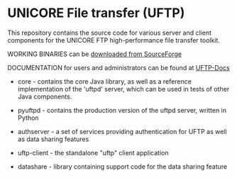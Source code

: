 # UNICORE File transfer (UFTP)

This repository contains the source code for various
server and client components for the UNICORE FTP
high-performance file transfer toolkit.

WORKING BINARIES can be
[downloaded from SourceForge](https://sourceforge.net/projects/unicore/files)

DOCUMENTATION for users and administrators can be found at
[UFTP-Docs](https://uftp-docs.readthedocs.io)

 * core - contains the core Java library, as well as a
   reference implementation of the 'uftpd' server, which
   can be used in tests of other Java components.

 * pyuftpd - contains the production version of the uftpd server,
   written in Python

 * authserver -  a set of services providing authentication for UFTP as well
   as data sharing features

 * uftp-client - the standalone "uftp" client application

 * datashare - library containing support code for the data sharing feature
